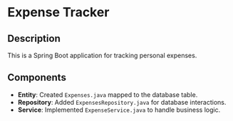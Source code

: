 # Expense Tracker

## Description
This is a Spring Boot application for tracking personal expenses.

## Components
- **Entity**: Created `Expenses.java` mapped to the database table.
- **Repository**: Added `ExpensesRepository.java` for database interactions.
- **Service**: Implemented `ExpenseService.java` to handle business logic.
